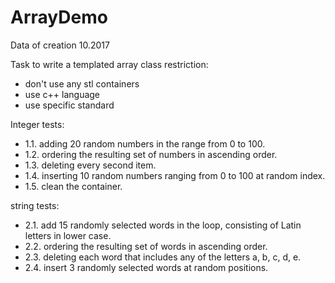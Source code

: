 # ArrayDemo
 
Data of creation 10.2017 

Task to write a templated array class
restriction:
- don't use any stl containers
- use c++ language
- use specific standard

Integer tests:
- 1.1. adding 20 random numbers in the range from 0 to 100.
- 1.2. ordering the resulting set of numbers in ascending order.
- 1.3. deleting every second item.
- 1.4. inserting 10 random numbers ranging from 0 to 100 at random index.
- 1.5. clean the container.

string tests:
- 2.1. add 15 randomly selected words in the loop, consisting of Latin letters in lower case.
- 2.2. ordering the resulting set of words in ascending order.
- 2.3. deleting each word that includes any of the letters a, b, c, d, e.
- 2.4. insert 3 randomly selected words at random positions.

